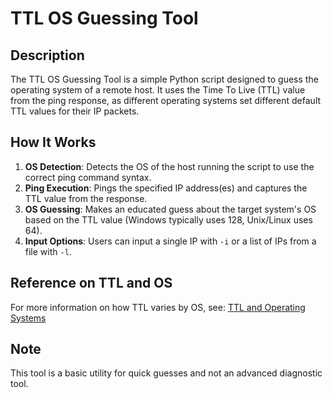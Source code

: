 # TTL OS Guessing Tool

## Description
The TTL OS Guessing Tool is a simple Python script designed to guess the operating system of a remote host. It uses the Time To Live (TTL) value from the ping response, as different operating systems set different default TTL values for their IP packets.

## How It Works
1. **OS Detection**: Detects the OS of the host running the script to use the correct ping command syntax.
2. **Ping Execution**: Pings the specified IP address(es) and captures the TTL value from the response.
3. **OS Guessing**: Makes an educated guess about the target system's OS based on the TTL value (Windows typically uses 128, Unix/Linux uses 64).
4. **Input Options**: Users can input a single IP with `-i` or a list of IPs from a file with `-l`.

## Reference on TTL and OS
For more information on how TTL varies by OS, see: [TTL and Operating Systems](https://en.wikipedia.org/wiki/Time_to_live#Default_TTL_values_in_different_operating_systems)

## Note
This tool is a basic utility for quick guesses and not an advanced diagnostic tool.

